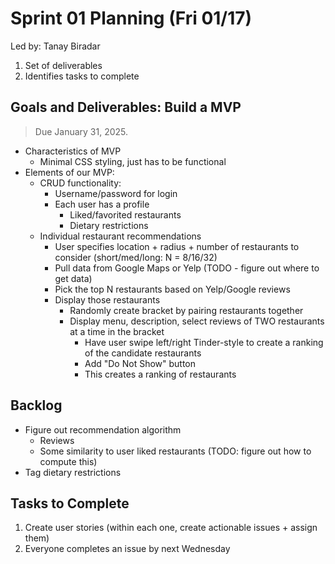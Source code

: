 # Sprint 01 Planning (Fri 01/17)
Led by: Tanay Biradar

1. Set of deliverables
2. Identifies tasks to complete

## Goals and Deliverables: Build a MVP
> Due January 31, 2025.

- Characteristics of MVP
    - Minimal CSS styling, just has to be functional
- Elements of our MVP:
    - CRUD functionality:
        - Username/password for login
        - Each user has a profile
            - Liked/favorited restaurants
            - Dietary restrictions
    - Individual restaurant recommendations
        - User specifies location + radius + number of restaurants to consider (short/med/long: N = 8/16/32)
        - Pull data from Google Maps or Yelp (TODO - figure out where to get data)
        - Pick the top N restaurants based on Yelp/Google reviews
        - Display those restaurants
            - Randomly create bracket by pairing restaurants together
            - Display menu, description, select reviews of TWO restaurants at a time in the bracket
                - Have user swipe left/right Tinder-style to create a ranking of the candidate restaurants
                - Add "Do Not Show" button
                - This creates a ranking of restaurants

## Backlog
- Figure out recommendation algorithm
    - Reviews
    - Some similarity to user liked restaurants (TODO: figure out how to compute this)
- Tag dietary restrictions


## Tasks to Complete
1. Create user stories (within each one, create actionable issues + assign them)
2. Everyone completes an issue by next Wednesday
